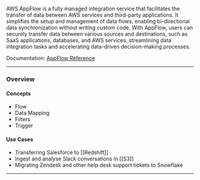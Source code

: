 AWS AppFlow is a fully managed integration service that facilitates the transfer of data between AWS services and third-party applications. It simplifies the setup and management of data flows, enabling bi-directional data synchronization without writing custom code. With AppFlow, users can securely transfer data between various sources and destinations, such as SaaS applications, databases, and AWS services, streamlining data integration tasks and accelerating data-driven decision-making processes.

Documentation: [AppFlow Reference](https://aws.amazon.com/appflow/)
___
### Overview
#### Concepts
- Flow
- Data Mapping
- Filters
- Trigger
#### Use Cases
- Transferring Salesforce to [[Redshift]]
- Ingest and analyse Slack conversations in [[S3]]
- Migrating Zendesk and other help desk support tickets to Snowflake

___